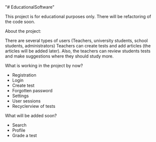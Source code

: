 "# EducationalSoftware" 

This project is for educational purposes only.
There will be refactoring of the code soon.

About the project:

  There are several types of users (Teachers, university students, school students, administrators)
  Teachers can create tests and add articles (the articles will be added later). Also, the teachers can review students tests and make
  suggestions where they should study more.
  
 What is working in the project by now?
  - Registration
  - Login
  - Create test
  - Forgotten password
  - Settings
  - User sessions
  - Recyclerview of tests
 
 What will be added soon?
  - Search 
  - Profile
  - Grade a test
